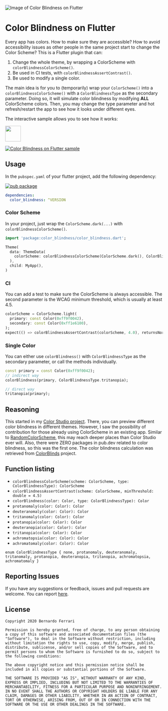 ![Image of Color Blindness on Flutter](https://github.com/bernaferrari/ColorBlindnessFlutter/raw/main/assets/readme.png)

# Color Blindness on Flutter

Every app has colors. How to make sure they are accessible?
How to avoid accessibility issues as other people in the same project start to change the Color Scheme?
This is a Flutter plugin that can:

1. Change the whole theme, by wrapping a ColorScheme with `colorBlindnessColorScheme()`.
2. Be used in CI tests, with `colorBlindnessAssertContrast()`.
3. Be used to modify a single color.

The main idea is for you to (temporarily) wrap your `ColorScheme()` into a `colorBlindnessColorScheme()` with a `ColorBlindnessType` as the secondary parameter.
Doing so, it will simulate color blindness by modifying **ALL** ColorScheme colors.
Then, you may change the type parameter and hot refresh/restart the app to see how it looks under different eyes.

The interactive sample allows you to see how it works:

<a href="https://bernaferrari.github.io/ColorBlindnessFlutter/"><img src="https://github.com/bernaferrari/ColorBlindnessFlutter/raw/main/assets/try_here.png" height="50"/></a>

[![Color Blindness on Flutter sample](https://github.com/bernaferrari/ColorBlindnessFlutter/raw/main/assets/sample_preview.png)](https://bernaferrari.github.io/ColorBlindnessFlutter/)

## Usage

In the `pubspec.yaml` of your flutter project, add the following dependency:

[![pub package](https://img.shields.io/pub/v/color_blindness.svg)](https://pub.dev/packages/color_blindness)

```yaml
dependencies:
  color_blindness: ^VERSION
```
### Color Scheme

In your project, just wrap the `ColorScheme.dark(...)` with `colorBlindnessColorScheme()`.

```dart
import 'package:color_blindness/color_blindness.dart';

Theme(
  data: ThemeData(
    colorScheme: colorBlindnessColorScheme(ColorScheme.dark(), ColorBlindnessType.tritanopia),
  ),
  child: MyApp(),
)
```
### CI
You can add a test to make sure the ColorScheme is always accessible.
The second parameter is the WCAG minimum threshold, which is usually at least 4.5.

```dart
colorScheme = ColorScheme.light(
  primary: const Color(0xff9f0042),
  secondary: const Color(0xff1e6100),
);
expect(() => colorBlindnessAssertContrast(colorScheme, 4.0), returnsNormally);
```

### Single Color
You can either use `colorBlindness()` with `ColorBlindnessType` as the secondary parameter, or call the methods individually. 

```dart
const primary = const Color(0xff9f0042);
// indirect way
colorBlindness(primary, ColorBlindnessType.tritanopia);

// direct way
tritanopia(primary);
```

## Reasoning
This started in my [Color Studio project](https://github.com/bernaferrari/color-studio). There, you can preview different color blindness in different themes.
However, I saw the possibility of contribution for those already using ColorScheme in an existing app.
Similar to [RandomColorScheme](https://github.com/bernaferrari/RandomColorScheme), this may reach deeper places than Color Studio ever will.
Also, there were ZERO packages in pub.dev related to color blindness, so this was the first one.
The color blindness calculation was retrieved from [ColorBlinds](https://github.com/jordidekock/Colorblinds) project.

## Function listing
- `colorBlindnessColorScheme(scheme: ColorScheme, type: ColorBlindnessType): ColorScheme`
- `colorBlindnessAssertContrast(scheme: ColorScheme, minThreshold: double = 4.5)`
- `colorBlindness(color: Color, type: ColorBlindnessType): Color`
- `protanomaly(color: Color): Color`
- `deuteranomaly(color: Color): Color`
- `tritanomaly(color: Color): Color`
- `protanopia(color: Color): Color`
- `deuteranopia(color: Color): Color`
- `tritanopia(color: Color): Color`
- `achromatopsia(color: Color): Color`
- `achromatomaly(color: Color): Color`
    
`enum ColorBlindnessType { none, protanomaly, deuteranomaly, tritanomaly, protanopia, deuteranopia, tritanopia, achromatopsia, achromatomaly }`
## Reporting Issues

If you have any suggestions or feedback, issues and pull requests are welcome.
You can report [here](https://github.com/bernaferrari/ColorBlindnessFlutter/issues).

## License

    Copyright 2020 Bernardo Ferrari

    Permission is hereby granted, free of charge, to any person obtaining a copy of this software and associated documentation files (the "Software"), to deal in the Software without restriction, including without limitation the rights to use, copy, modify, merge, publish, distribute, sublicense, and/or sell copies of the Software, and to permit persons to whom the Software is furnished to do so, subject to the following conditions:

    The above copyright notice and this permission notice shall be included in all copies or substantial portions of the Software.

    THE SOFTWARE IS PROVIDED "AS IS", WITHOUT WARRANTY OF ANY KIND, EXPRESS OR IMPLIED, INCLUDING BUT NOT LIMITED TO THE WARRANTIES OF MERCHANTABILITY, FITNESS FOR A PARTICULAR PURPOSE AND NONINFRINGEMENT. IN NO EVENT SHALL THE AUTHORS OR COPYRIGHT HOLDERS BE LIABLE FOR ANY CLAIM, DAMAGES OR OTHER LIABILITY, WHETHER IN AN ACTION OF CONTRACT, TORT OR OTHERWISE, ARISING FROM, OUT OF OR IN CONNECTION WITH THE SOFTWARE OR THE USE OR OTHER DEALINGS IN THE SOFTWARE.